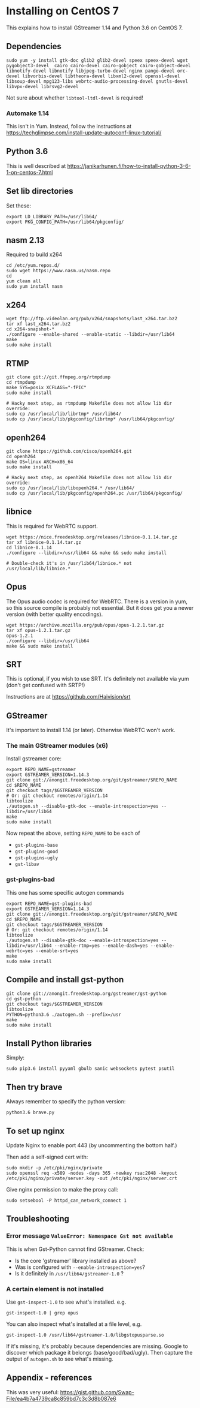 # Installing on CentOS 7

This explains how to install GStreamer 1.14 and Python 3.6 on CentOS 7.

## Dependencies

```
sudo yum -y install gtk-doc glib2 glib2-devel speex speex-devel wget pygobject3-devel  cairo cairo-devel cairo-gobject cairo-gobject-devel libnotify-devel libnotify libjpeg-turbo-devel nginx pango-devel orc-devel libvorbis-devel libtheora-devel libxml2-devel openssl-devel libsoup-devel mpg123-libs webrtc-audio-processing-devel gnutls-devel libvpx-devel librsvg2-devel
```

Not sure about whether `libtool-ltdl-devel` is required!

### Automake 1.14

This isn't in Yum.
Instead, follow the instructions at https://techglimpse.com/install-update-autoconf-linux-tutorial/

## Python 3.6

This is well described at https://janikarhunen.fi/how-to-install-python-3-6-1-on-centos-7.html

## Set lib directories

Set these:

```
export LD_LIBRARY_PATH=/usr/lib64/
export PKG_CONFIG_PATH=/usr/lib64/pkgconfig/
```


## nasm 2.13

Required to build x264

```
cd /etc/yum.repos.d/
sudo wget https://www.nasm.us/nasm.repo
cd
yum clean all
sudo yum install nasm
```


## x264

```
wget ftp://ftp.videolan.org/pub/x264/snapshots/last_x264.tar.bz2
tar xf last_x264.tar.bz2
cd x264-snapshot-*
./configure --enable-shared --enable-static --libdir=/usr/lib64
make
sudo make install
```

## RTMP

```
git clone git://git.ffmpeg.org/rtmpdump
cd rtmpdump
make SYS=posix XCFLAGS="-fPIC"
sudo make install

# Hacky next step, as rtmpdump Makefile does not allow lib dir override:
sudo cp /usr/local/lib/librtmp* /usr/lib64/
sudo cp /usr/local/lib/pkgconfig/librtmp* /usr/lib64/pkgconfig/
```

## openh264

```
git clone https://github.com/cisco/openh264.git
cd openh264
make OS=linux ARCH=x86_64
sudo make install

# Hacky next step, as openh264 Makefile does not allow lib dir override:
sudo cp /usr/local/lib/libopenh264.* /usr/lib64/
sudo cp /usr/local/lib/pkgconfig/openh264.pc /usr/lib64/pkgconfig/
```


## libnice

This is required for WebRTC support.

```
wget https://nice.freedesktop.org/releases/libnice-0.1.14.tar.gz
tar xf libnice-0.1.14.tar.gz
cd libnice-0.1.14
./configure --libdir=/usr/lib64 && make && sudo make install

# Double-check it's in /usr/lib64/libnice.* not /usr/local/lib/libnice.*
```


## Opus

The Opus audio codec is required for WebRTC.
There is a version in yum, so this source compile is probably not essential.
But it does get you a newer version (with better quality encodings).


```
wget https://archive.mozilla.org/pub/opus/opus-1.2.1.tar.gz
tar xf opus-1.2.1.tar.gz
opus-1.2.1
./configure --libdir=/usr/lib64
make && sudo make install
```

## SRT

This is optional, if you wish to use SRT. It's definitely not available via yum (don't get confused with SRTP!)

Instructions are at  https://github.com/Haivision/srt


## GStreamer

It's important to install 1.14 (or later). Otherwise WebRTC won't work.


### The main GStreamer modules (x6)

Install gstreamer core:

```
export REPO_NAME=gstreamer
export GSTREAMER_VERSION=1.14.3
git clone git://anongit.freedesktop.org/git/gstreamer/$REPO_NAME
cd $REPO_NAME
git checkout tags/$GSTREAMER_VERSION
# Or: git checkout remotes/origin/1.14
libtoolize
./autogen.sh --disable-gtk-doc --enable-introspection=yes --libdir=/usr/lib64
make
sudo make install
```

Now repeat the above, setting `REPO_NAME` to be each of

* `gst-plugins-base`
* `gst-plugins-good`
* `gst-plugins-ugly`
* `gst-libav`


### gst-plugins-bad

This one has some specific autogen commands

```
export REPO_NAME=gst-plugins-bad
export GSTREAMER_VERSION=1.14.3
git clone git://anongit.freedesktop.org/git/gstreamer/$REPO_NAME
cd $REPO_NAME
git checkout tags/$GSTREAMER_VERSION
# Or: git checkout remotes/origin/1.14
libtoolize
./autogen.sh --disable-gtk-doc --enable-introspection=yes --libdir=/usr/lib64 --enable-rtmp=yes --enable-dash=yes --enable-webrtc=yes --enable-srt=yes
make
sudo make install
```


## Compile and install gst-python

```
git clone git://anongit.freedesktop.org/gstreamer/gst-python
cd gst-python
git checkout tags/$GSTREAMER_VERSION
libtoolize
PYTHON=python3.6 ./autogen.sh --prefix=/usr
make
sudo make install
```


## Install Python libraries

Simply:

```
sudo pip3.6 install pyyaml gbulb sanic websockets pytest psutil
```


## Then try brave

Always remember to specify the python version:

```
python3.6 brave.py
```


## To set up nginx

Update Nginx to enable port 443 (by uncommenting the bottom half.)

Then add a self-signed cert with:

```
sudo mkdir -p /etc/pki/nginx/private
sudo openssl req -x509 -nodes -days 365 -newkey rsa:2048 -keyout /etc/pki/nginx/private/server.key -out /etc/pki/nginx/server.crt
```

Give nginx permission to make the proxy call:

```
sudo setsebool -P httpd_can_network_connect 1
```


## Troubleshooting

### Error message `ValueError: Namespace Gst not available`

This is when Gst-Python cannot find GStreamer. Check:

* Is the core 'gstreamer' library installed as above?
* Was is configured with `--enable-introspection=yes`?
* Is it definitely in `/usr/lib64/gstreamer-1.0` ?


### A certain element is not installed

Use `gst-inspect-1.0` to see what's installed. e.g.

```
gst-inspect-1.0 | grep opus
```

You can also inspect what's installed at a file level, e.g.

`gst-inspect-1.0 /usr/lib64/gstreamer-1.0/libgstopusparse.so`

If it's missing, it's probably because dependencies are missing. Google to discover which package it belongs (base/good/bad/ugly). Then capture the output of `autogen.sh` to see what's missing.


## Appendix - references

This was very useful: https://gist.github.com/Swap-File/ea4b7a4739ca8c859bd7c3c3d8b087e6

